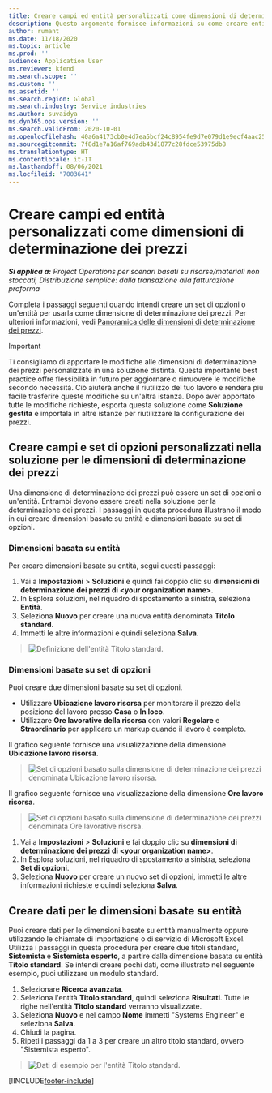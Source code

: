 ```yaml
---
title: Creare campi ed entità personalizzati come dimensioni di determinazione dei prezzi
description: Questo argomento fornisce informazioni su come creare entità o set di opzioni personalizzati.
author: rumant
ms.date: 11/18/2020
ms.topic: article
ms.prod: ''
audience: Application User
ms.reviewer: kfend
ms.search.scope: ''
ms.custom: ''
ms.assetid: ''
ms.search.region: Global
ms.search.industry: Service industries
ms.author: suvaidya
ms.dyn365.ops.version: ''
ms.search.validFrom: 2020-10-01
ms.openlocfilehash: 40a6a4173cb0e4d7ea5bcf24c8954fe9d7e079d1e9ecf4aac252b5133f12d3ff
ms.sourcegitcommit: 7f8d1e7a16af769adb43d1877c28fdce53975db8
ms.translationtype: HT
ms.contentlocale: it-IT
ms.lasthandoff: 08/06/2021
ms.locfileid: "7003641"
---
```

# <a name="create-custom-fields-and-entities-as-pricing-dimensions"></a>Creare campi ed entità personalizzati come dimensioni di determinazione dei prezzi

_**Si applica a:** Project Operations per scenari basati su risorse/materiali non stoccati, Distribuzione semplice: dalla transazione alla fatturazione proforma_

Completa i passaggi seguenti quando intendi creare un set di opzioni o un'entità per usarla come dimensione di determinazione dei prezzi. Per ulteriori informazioni, vedi [Panoramica delle dimensioni di determinazione dei prezzi](pricing-dimensions-overview.md).  

> [!IMPORTANT]
> Ti consigliamo di apportare le modifiche alle dimensioni di determinazione dei prezzi personalizzate in una soluzione distinta. Questa importante best practice offre flessibilità in futuro per aggiornare o rimuovere le modifiche secondo necessità. Ciò aiuterà anche il riutilizzo del tuo lavoro e renderà più facile trasferire queste modifiche su un'altra istanza. Dopo aver apportato tutte le modifiche richieste, esporta questa soluzione come **Soluzione gestita** e importala in altre istanze per riutilizzare la configurazione dei prezzi.

  
## <a name="create-custom-fields-and-option-sets-in-the-pricing-dimension-solution"></a>Creare campi e set di opzioni personalizzati nella soluzione per le dimensioni di determinazione dei prezzi

Una dimensione di determinazione dei prezzi può essere un set di opzioni o un'entità. Entrambi devono essere creati nella soluzione per la determinazione dei prezzi. I passaggi in questa procedura illustrano il modo in cui creare dimensioni basate su entità e dimensioni basate su set di opzioni.

### <a name="entity-based-dimensions"></a>Dimensioni basata su entità
Per creare dimensioni basate su entità, segui questi passaggi:

1. Vai a **Impostazioni** > **Soluzioni** e quindi fai doppio clic su **dimensioni di determinazione dei prezzi di \<your organization name>**.
2. In Esplora soluzioni, nel riquadro di spostamento a sinistra, seleziona **Entità**.
3. Seleziona **Nuovo** per creare una nuova entità denominata **Titolo standard**. 
4. Immetti le altre informazioni e quindi seleziona **Salva**.

> ![Definizione dell'entità Titolo standard.](media/Standard-Title-entity-definition.png)

### <a name="option-set-based-dimensions"></a>Dimensioni basate su set di opzioni 
Puoi creare due dimensioni basate su set di opzioni. 

- Utilizzare **Ubicazione lavoro risorsa** per monitorare il prezzo della posizione del lavoro presso **Casa** o **In loco**. 
- Utilizzare **Ore lavorative della risorsa** con valori **Regolare** e **Straordinario** per applicare un markup quando il lavoro è completo.

Il grafico seguente fornisce una visualizzazione della dimensione **Ubicazione lavoro risorsa**. 

> ![Set di opzioni basato sulla dimensione di determinazione dei prezzi denominata Ubicazione lavoro risorsa.](media/Option-set-PD-called-Resource-Work-Location.png)

Il grafico seguente fornisce una visualizzazione della dimensione **Ore lavoro risorsa**. 

> ![Set di opzioni basato sulla dimensione di determinazione dei prezzi denominata Ore lavorative risorsa.](media/Option-set-PD-called-Resource-Work-Hours.png)

1. Vai a **Impostazioni** > **Soluzioni** e fai doppio clic su **dimensioni di determinazione dei prezzi di \<your organization name>**. 
2. In Esplora soluzioni, nel riquadro di spostamento a sinistra, seleziona **Set di opzioni**. 
3. Seleziona **Nuovo** per creare un nuovo set di opzioni, immetti le altre informazioni richieste e quindi seleziona **Salva**.

## <a name="create-data-for-entity-based-dimensions"></a>Creare dati per le dimensioni basate su entità

Puoi creare dati per le dimensioni basate su entità manualmente oppure utilizzando le chiamate di importazione o di servizio di Microsoft Excel. Utilizza i passaggi in questa procedura per creare due titoli standard, **Sistemista** e **Sistemista esperto**, a partire dalla dimensione basata su entità **Titolo standard**. Se intendi creare pochi dati, come illustrato nel seguente esempio, puoi utilizzare un modulo standard.

1. Selezionare **Ricerca avanzata**.
2. Seleziona l'entità **Titolo standard**, quindi seleziona **Risultati**. Tutte le righe nell'entità **Titolo standard** verranno visualizzate.
3. Seleziona **Nuovo** e nel campo **Nome** immetti "Systems Engineer" e seleziona **Salva**.
4. Chiudi la pagina. 
5. Ripeti i passaggi da 1 a 3 per creare un altro titolo standard, ovvero "Sistemista esperto".

> ![Dati di esempio per l'entità Titolo standard.](media/ST-data.png)


[!INCLUDE[footer-include](../includes/footer-banner.md)]